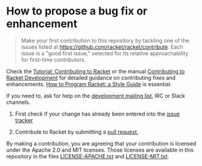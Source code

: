 # How to propose a bug fix or enhancement

> Make your first contribution to this repository by tackling one of the issues listed at <https://github.com/racket/racket/contribute>. Each issue is a "good first issue," selected for its relative approachability for first-time contributors.

Check the [Tutorial: Contributing to Racket](https://blog.racket-lang.org/2017/09/tutorial-contributing-to-racket.html) or the manual [Contributing to Racket Development](https://docs.racket-lang.org/racket-build-guide/contribute.html) for detailed guidance on contributing fixes and enhancements. [How to Program Racket: a Style Guide](https://docs.racket-lang.org/style) is essential.

If you need to, ask for help on the [development mailing list](https://lists.racket-lang.org), IRC or Slack channels.

1. First check if your change has already been entered into the [issue tracker](https://github.com/racket/racket/issues)

1. Contribute to Racket by submitting a [pull request](https://github.com/racket/racket/pulls),

By making a contribution, you are agreeing that your contribution is
licensed under the Apache 2.0 and MIT licenses. Those
licenses are available in this repository in the files
[LICENSE-APACHE.txt](https://github.com/racket/racket/blob/master/racket/src/LICENSE-APACHE.txt) and
[LICENSE-MIT.txt](https://github.com/racket/racket/blob/master/racket/src/LICENSE-MIT.txtt).
